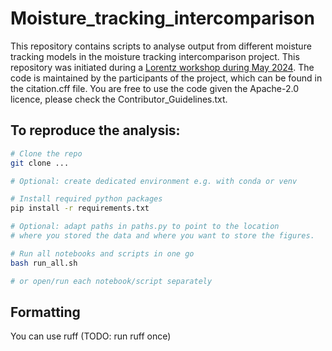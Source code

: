# Moisture_tracking_intercomparison

This repository contains scripts to analyse output from different moisture tracking models in the moisture tracking intercomparison project. This repository was initiated during a [Lorentz workshop during May 2024](https://www.lorentzcenter.nl/moisture-tracking-intercomparison-time-to-address-the-uncertainty.html). The code is maintained by the participants of the project, which can be found in the citation.cff file. You are free to use the code given the Apache-2.0 licence, please check the Contributor_Guidelines.txt. 

## To reproduce the analysis:

```sh
# Clone the repo
git clone ...

# Optional: create dedicated environment e.g. with conda or venv

# Install required python packages
pip install -r requirements.txt

# Optional: adapt paths in paths.py to point to the location 
# where you stored the data and where you want to store the figures.

# Run all notebooks and scripts in one go
bash run_all.sh

# or open/run each notebook/script separately
```

## Formatting

You can use ruff (TODO: run ruff once)
